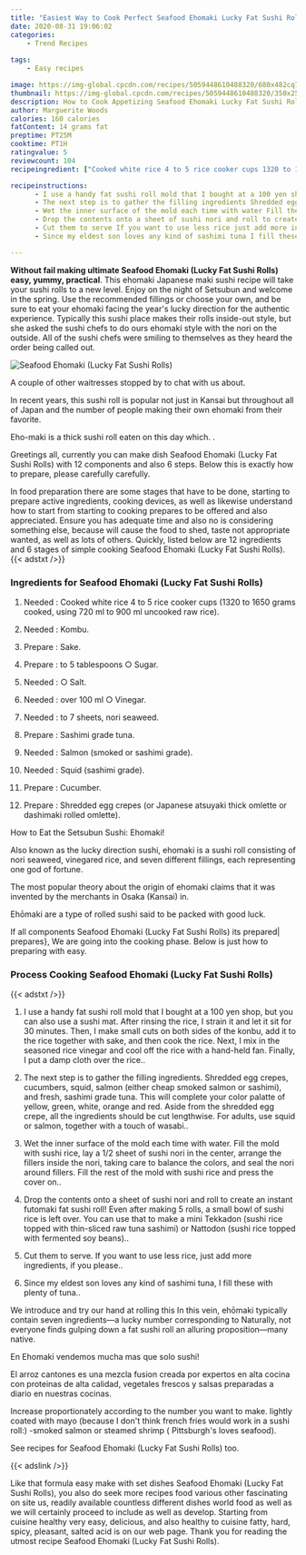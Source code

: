 ```yaml
---
title: "Easiest Way to Cook Perfect Seafood Ehomaki Lucky Fat Sushi Rolls"
date: 2020-08-31 19:06:02
categories:
    - Trend Recipes
    
tags:
    - Easy recipes

image: https://img-global.cpcdn.com/recipes/5059448610488320/680x482cq70/seafood-ehomaki-lucky-fat-sushi-rolls-recipe-main-photo.jpg
thumbnail: https://img-global.cpcdn.com/recipes/5059448610488320/350x250cq70/seafood-ehomaki-lucky-fat-sushi-rolls-recipe-main-photo.jpg
description: How to Cook Appetizing Seafood Ehomaki Lucky Fat Sushi Rolls with 12 ingredients and 6 stages of easy cooking.
author: Marguerite Woods
calories: 160 calories
fatContent: 14 grams fat
preptime: PT25M
cooktime: PT1H
ratingvalue: 5
reviewcount: 104
recipeingredient: ["Cooked white rice 4 to 5 rice cooker cups 1320 to 1650 grams cooked using 720 ml to 900 ml uncooked raw rice", "Kombu", "Sake", "to 5 tablespoons  Sugar", " Salt", "over 100 ml  Vinegar", "to 7 sheets nori seaweed", "Sashimi grade tuna", "Salmon smoked or sashimi grade", "Squid sashimi grade", "Cucumber", "Shredded egg crepes or Japanese atsuyaki thick omlette or dashimaki rolled omlette"]

recipeinstructions: 
      - I use a handy fat sushi roll mold that I bought at a 100 yen shop but you can also use a sushi mat  After rinsing the rice I strain it and let it sit for 30 minutes Then I make small cuts on both sides of the konbu add it to the rice together with sake and then cook the rice Next I mix in the seasoned rice vinegar and cool off the rice with a handheld fan Finally I put a damp cloth over the rice 
      - The next step is to gather the filling ingredients Shredded egg crepes cucumbers squid salmon either cheap smoked salmon or sashimi and fresh sashimi grade tuna This will complete your color palatte of yellow green white orange and red Aside from the shredded egg crepe all the ingredients should be cut lengthwise For adults use squid or salmon together with a touch of wasabi 
      - Wet the inner surface of the mold each time with water Fill the mold with sushi rice lay a 12 sheet of sushi nori in the center arrange the fillers inside the nori taking care to balance the colors and seal the nori around fillers Fill the rest of the mold with sushi rice and press the cover on 
      - Drop the contents onto a sheet of sushi nori and roll to create an instant futomaki fat sushi roll Even after making 5 rolls a small bowl of sushi rice is left over You can use that to make a mini Tekkadon sushi rice topped with thinsliced raw tuna sashimi or Nattodon sushi rice topped with fermented soy beans 
      - Cut them to serve If you want to use less rice just add more ingredients if you please 
      - Since my eldest son loves any kind of sashimi tuna I fill these with plenty of tuna

---
```




**Without fail making ultimate Seafood Ehomaki (Lucky Fat Sushi Rolls) easy, yummy, practical**. This ehomaki Japanese maki sushi recipe will take your sushi rolls to a new level. Enjoy on the night of Setsubun and welcome in the spring. Use the recommended fillings or choose your own, and be sure to eat your ehomaki facing the year&#39;s lucky direction for the authentic experience. Typically this sushi place makes their rolls inside-out style, but she asked the sushi chefs to do ours ehomaki style with the nori on the outside. All of the sushi chefs were smiling to themselves as they heard the order being called out.


![Seafood Ehomaki (Lucky Fat Sushi Rolls)](https://img-global.cpcdn.com/recipes/5059448610488320/680x482cq70/seafood-ehomaki-lucky-fat-sushi-rolls-recipe-main-photo.jpg "Seafood Ehomaki (Lucky Fat Sushi Rolls)")



A couple of other waitresses stopped by to chat with us about.

In recent years, this sushi roll is popular not just in Kansai but throughout all of Japan and the number of people making their own ehomaki from their favorite.

Eho-maki is a thick sushi roll eaten on this day which. .


Greetings all, currently you can make dish Seafood Ehomaki (Lucky Fat Sushi Rolls) with 12 components and also 6 steps. Below this is exactly how to prepare, please carefully carefully.

In food preparation there are some stages that have to be done, starting to prepare active ingredients, cooking devices, as well as likewise understand how to start from starting to cooking prepares to be offered and also appreciated. Ensure you has adequate time and also no is considering something else, because will cause the food to shed, taste not appropriate wanted, as well as lots of others. Quickly, listed below are 12 ingredients and 6 stages of simple cooking Seafood Ehomaki (Lucky Fat Sushi Rolls).
{{< adstxt />}}

### Ingredients for Seafood Ehomaki (Lucky Fat Sushi Rolls)


1. Needed  : Cooked white rice 4 to 5 rice cooker cups (1320 to 1650 grams cooked, using 720 ml to 900 ml uncooked raw rice).

1. Needed  : Kombu.

1. Prepare  : Sake.

1. Prepare  : to 5 tablespoons ○ Sugar.

1. Needed  : ○ Salt.

1. Needed  : over 100 ml ○ Vinegar.

1. Needed  : to 7 sheets, nori seaweed.

1. Prepare  : Sashimi grade tuna.

1. Needed  : Salmon (smoked or sashimi grade).

1. Needed  : Squid (sashimi grade).

1. Prepare  : Cucumber.

1. Prepare  : Shredded egg crepes (or Japanese atsuyaki thick omlette or dashimaki rolled omlette).


How to Eat the Setsubun Sushi: Ehomaki!

Also known as the lucky direction sushi, ehomaki is a sushi roll consisting of nori seaweed, vinegared rice, and seven different fillings, each representing one god of fortune.

The most popular theory about the origin of ehomaki claims that it was invented by the merchants in Osaka (Kansai) in.

Ehōmaki are a type of rolled sushi said to be packed with good luck.


If all components Seafood Ehomaki (Lucky Fat Sushi Rolls) its prepared| prepares}, We are going into the cooking phase. Below is just how to preparing with easy.

### Process Cooking Seafood Ehomaki (Lucky Fat Sushi Rolls)

{{< adstxt />}}


1. I use a handy fat sushi roll mold that I bought at a 100 yen shop, but you can also use a sushi mat.  After rinsing the rice, I strain it and let it sit for 30 minutes. Then, I make small cuts on both sides of the konbu, add it to the rice together with sake, and then cook the rice. Next, I mix in the seasoned rice vinegar and cool off the rice with a hand-held fan. Finally, I put a damp cloth over the rice..



1. The next step is to gather the filling ingredients. Shredded egg crepes, cucumbers, squid, salmon (either cheap smoked salmon or sashimi), and fresh, sashimi grade tuna. This will complete your color palatte of yellow, green, white, orange and red. Aside from the shredded egg crepe, all the ingredients should be cut lengthwise. For adults, use squid or salmon, together with a touch of wasabi..



1. Wet the inner surface of the mold each time with water. Fill the mold with sushi rice, lay a 1/2 sheet of sushi nori in the center, arrange the fillers inside the nori, taking care to balance the colors, and seal the nori around fillers. Fill the rest of the mold with sushi rice and press the cover on..



1. Drop the contents onto a sheet of sushi nori and roll to create an instant futomaki fat sushi roll! Even after making 5 rolls, a small bowl of sushi rice is left over. You can use that to make a mini Tekkadon (sushi rice topped with thin-sliced raw tuna sashimi) or Nattodon (sushi rice topped with fermented soy beans)..



1. Cut them to serve. If you want to use less rice, just add more ingredients, if you please..



1. Since my eldest son loves any kind of sashimi tuna, I fill these with plenty of tuna..




We introduce and try our hand at rolling this In this vein, ehōmaki typically contain seven ingredients—a lucky number corresponding to Naturally, not everyone finds gulping down a fat sushi roll an alluring proposition—many native.

En Ehomaki vendemos mucha mas que solo sushi!

El arroz cantones es una mezcla fusion creada por expertos en alta cocina con proteinas de alta calidad, vegetales frescos y salsas preparadas a diario en nuestras cocinas.

Increase proportionately according to the number you want to make. lightly coated with mayo (because I don&#39;t think french fries would work in a sushi roll:) -smoked salmon or steamed shrimp ( Pittsburgh&#39;s loves seafood).

See recipes for Seafood Ehomaki (Lucky Fat Sushi Rolls) too.


{{< adslink />}}

Like that formula easy make with set dishes Seafood Ehomaki (Lucky Fat Sushi Rolls), you also do seek more recipes food various other fascinating on site us, readily available countless different dishes world food as well as we will certainly proceed to include as well as develop. Starting from cuisine healthy very easy, delicious, and also healthy to cuisine fatty, hard, spicy, pleasant, salted acid is on our web page. Thank you for reading the utmost recipe Seafood Ehomaki (Lucky Fat Sushi Rolls).
